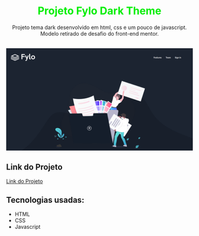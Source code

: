 <h1 align="center"><font color="\green\">Projeto Fylo Dark Theme</font></h1>
  <p align="center">Projeto tema dark desenvolvido em html, css e um pouco de javascript. Modelo retirado de desafio do front-end mentor.</p>
  <br>
  <a href="https://github.com/marcolucianodev/fylo-dark-theme/" target="_blank"><img src="https://github.com/marcolucianodev/fylo-dark-theme/blob/master/assets/images/fylo-theme.png" alt="fylo-theme" border="0"></a>
  <br>
  <h2>Link do Projeto</h2>
  <p><a href="https://marcolucianodev.github.io/fylo-dark-theme/" target="_blank">Link do Projeto</a></p>
  <h2>Tecnologias usadas:</h2>
  <ul>
  <li>HTML</li>
  <li>CSS</li>
  <li>Javascript</li>
  </ul>
